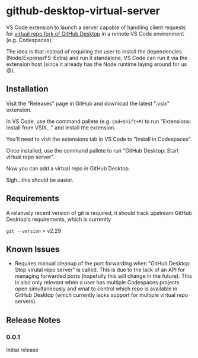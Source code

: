 # github-desktop-virtual-server

VS Code extension to launch a server capable of handling client requests for [virtual repo fork of GitHub Desktop](https://github.com/bradshjg/desktop/) in a remote VS Code environment (e.g. Codespaces).

The idea is that instead of requiring the user to install the dependencies (Node/Express/FS-Extra) and run it standalone, VS
Code can run it via the extension host (since it already has the Node runtime laying around for us :smile:).

## Installation

Visit the "Releases" page in GitHub and download the latest ".vsix" extension.

In VS Code, use the command pallete (e.g. `Cmd+Shift+P`) to run "Extensions: Install from VSIX..." and install the
extension.

You'll need to visit the extensions tab in VS Code to "Install in Codespaces".

Once installed, use the command pallete to run "GitHub Desktop: Start virtual repo server".

Now you can add a virtual repo in GitHub Desktop.

Sigh...this should be easier.

## Requirements

A relatively recent version of git is required, it should track upstream GitHub Desktop's requirements, which is currently

`git --version` > v2.29

## Known Issues

* Requires manual cleanup of the port forwarding when "GitHub Desktop: Stop virutal repo server" is called. This
  is due to the lack of an API for managing forwarded ports (hopefully this will change in the future). This is
  also only relevant when a user has multiple Codespaces projects open simultaneously and wnat to control which repo
  is available in GitHub Desktop (which currently lacks support for multiple virtual repo servers).

## Release Notes

### 0.0.1

Initial release
